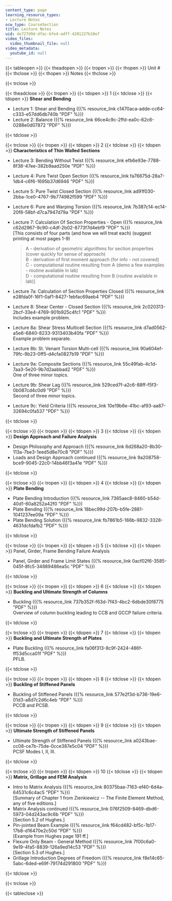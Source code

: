 ```yaml
---
content_type: page
learning_resource_types:
- Lecture Notes
ocw_type: CourseSection
title: Lecture Notes
uid: 4e727d9d-dfac-bfe4-adff-4201227b10e7
video_files:
  video_thumbnail_file: null
video_metadata:
  youtube_id: null
---
```


{{< tableopen >}}
{{< theadopen >}}
{{< tropen >}}
{{< thopen >}}
Unit #
{{< thclose >}}
{{< thopen >}}
Notes
{{< thclose >}}

{{< trclose >}}

{{< theadclose >}}
{{< tropen >}}
{{< tdopen >}}
1
{{< tdclose >}}
{{< tdopen >}}
**Shear and Bending**

*   Lecture 1: Shear and Bending ({{% resource_link c1470aca-adde-cc64-c333-e57dd6db740b "PDF" %}})
*   Lecture 2: Balance ({{% resource_link 66ce4c9c-2ffd-ea0c-62c6-0288e0d07872 "PDF" %}})


{{< tdclose >}}

{{< trclose >}}
{{< tropen >}}
{{< tdopen >}}
2
{{< tdclose >}}
{{< tdopen >}}
**Characteristics of Thin Walled Sections**

*   Lecture 3: Bending Without Twist ({{% resource_link efb6e93e-7788-8f38-47ee-382b9aad250e "PDF" %}})
*   Lecture 4: Pure Twist Open Section ({{% resource_link fa76675d-28a7-1db4-c6f6-1695b37d6946 "PDF" %}})
*   Lecture 5: Pure Twist Closed Section ({{% resource_link ad91f030-2bba-1ce0-4767-9b774982f599 "PDF" %}})
*   Lecture 6: Pure and Warping Torsion ({{% resource_link 7b387c14-ec14-20f8-58bf-d7ca7947d79a "PDF" %}})
*   Lecture 7: Calculation Of Section Properties - Open ({{% resource_link c62d2967-9c90-c4df-2b02-8773f7d4ebf9 "PDF" %}})  
    \[This consists of four parts (and how we will treat each) (suggest printing at most pages 1-9)  
    
    > A - derivation of geometric algorithms for section properties (cover quickly for sense of approach)  
    > B - derivation of first moment approach (for info - not covered)  
    > C - computational routine resulting from A (demo a few examples - routine available in lab)  
    > D - computational routine resulting from B (routine available in lab)\]
    
*   Lecture 7a: Calculation of Section Properties Closed ({{% resource_link e28fda0f-16f1-0af1-8427-1ebfac69aeb4 "PDF" %}})
*   Lecture 8: Shear Center - Closed Section ({{% resource_link 2c020313-2bcf-33e4-4769-901b925c4fc1 "PDF" %}})  
    Includes example problem.
*   Lecture 8a: Shear Stress Multicell Section ({{% resource_link d7ad0562-a5e6-6840-8233-9313403b40fa "PDF" %}})  
    Example problem separate.
*   Lecture 8b: St. Venant Torsion Multi-cell ({{% resource_link 90a604ef-79fc-9b23-0ff5-d4cfa0827b19 "PDF" %}})
*   Lecture 9a: Composite Sections ({{% resource_link 55c49fab-4c1d-7aa3-5e20-9b7d2aabbad2 "PDF" %}})  
    One of three minor topics.
*   Lecture 9b: Shear Lag ({{% resource_link 529ced7f-a2c6-88ff-f5f3-0b087cd4c0d9 "PDF" %}})  
    Second of three minor topics.
*   Lecture 9c: Yield Criteria ({{% resource_link 10e19b6e-41bc-af93-aa87-32694c0fa537 "PDF" %}})


{{< tdclose >}}

{{< trclose >}}
{{< tropen >}}
{{< tdopen >}}
3
{{< tdclose >}}
{{< tdopen >}}
**Design Approach and Failure Analysis**

*   Design Philosophy and Approach ({{% resource_link 6d268a20-8b30-113a-7be3-1eed5d8e70c8 "PDF" %}})
*   Loads and Design Approach continued ({{% resource_link 9a208758-bce9-9045-22c0-14bb46f3a41e "PDF" %}})


{{< tdclose >}}

{{< trclose >}}
{{< tropen >}}
{{< tdopen >}}
4
{{< tdclose >}}
{{< tdopen >}}
**Plate Bending**

*   Plate Bending Introduction ({{% resource_link 7365aec8-8460-b54d-40d1-60a8252a42f0 "PDF" %}})
*   Plate Bending ({{% resource_link 18bec99d-207b-b5fe-2881-1041237ee09a "PDF" %}})
*   Plate Bending Solution ({{% resource_link fb7861b5-166b-9832-3328-4631dcfdafb2 "PDF" %}})


{{< tdclose >}}

{{< trclose >}}
{{< tropen >}}
{{< tdopen >}}
5
{{< tdclose >}}
{{< tdopen >}}
Panel, Girder, Frame Bending Failure Analysis

*   Panel, Girder and Frame Limit States ({{% resource_link 0acf02f6-3585-045f-8fc5-34889486ea5c "PDF" %}})


{{< tdclose >}}

{{< trclose >}}
{{< tropen >}}
{{< tdopen >}}
6
{{< tdclose >}}
{{< tdopen >}}
**Buckling and Ultimate Strength of Columns**

*   Buckling ({{% resource_link 737b352f-f63d-7f43-4bc2-6dbde30f8775 "PDF" %}})  
    Overview of column buckling leading to CCB and GCCP failure criteria.


{{< tdclose >}}

{{< trclose >}}
{{< tropen >}}
{{< tdopen >}}
7
{{< tdclose >}}
{{< tdopen >}}
**Buckling and Ultimate Strength of Plates**

*   Plate Buckling ({{% resource_link fa06f313-8c9f-2424-486f-ff53d5cca01f "PDF" %}})  
    PFLB.


{{< tdclose >}}

{{< trclose >}}
{{< tropen >}}
{{< tdopen >}}
8
{{< tdclose >}}
{{< tdopen >}}
**Buckling of Stiffened Panels**

*   Buckling of Stiffened Panels ({{% resource_link 577e2f3d-b736-19e6-01d3-a8d7c2d6c4eb "PDF" %}})  
    PCCB and PCSB.


{{< tdclose >}}

{{< trclose >}}
{{< tropen >}}
{{< tdopen >}}
9
{{< tdclose >}}
{{< tdopen >}}
**Ultimate Strength of Stiffened Panels**

*   Ultimate Strength of Stiffened Panels ({{% resource_link a0243bae-cc08-ce7b-75de-0cce387e5c04 "PDF" %}})  
    PCSF Modes I, II, III.


{{< tdclose >}}

{{< trclose >}}
{{< tropen >}}
{{< tdopen >}}
10
{{< tdclose >}}
{{< tdopen >}}
**Matrix, Grillage and FEM Analysis**

*   Intro to Matrix Analysis ({{% resource_link 80375baa-7163-ef40-6d4a-64531c6c4ac5 "PDF" %}})  
    \[Summary of Chapter 1 from Zienkiewicz -- The Finite Element Method, any of five editions.\]
*   Matrix Analysis continued ({{% resource_link 076f2509-8469-dbd6-5973-04d243ac9c6b "PDF" %}})  
    \[Section 5.2 of Hughes.\]
*   Pin-jointed Beam Example ({{% resource_link f64cd482-bf5c-1b17-17b8-d16470e2c50d "PDF" %}})  
    \[Example from Hughes page 191 ff.\]
*   Flexure Only Beam - General Method ({{% resource_link 7f00c6a0-9e19-4fa5-8839-126a9ed14c53 "PDF" %}})  
    \[Section 5.3 of Hughes.\]
*   Grillage Introduction Degrees of Freedom ({{% resource_link f8e14c65-5abc-6ded-e69f-79174d291800 "PDF" %}})


{{< tdclose >}}

{{< trclose >}}

{{< tableclose >}}